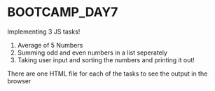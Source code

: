 # BOOTCAMP_DAY7
Implementing 3 JS tasks!
1) Average of 5 Numbers
2) Summing odd and even numbers in a list seperately
3) Taking user input and sorting the numbers and printing it out!

There are one HTML file for each of the tasks to see the output in the browser
